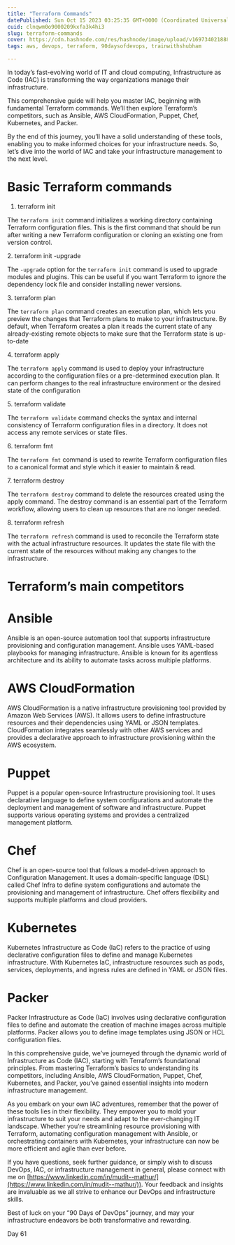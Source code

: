 ```yaml
---
title: "Terraform Commands"
datePublished: Sun Oct 15 2023 03:25:35 GMT+0000 (Coordinated Universal Time)
cuid: clnqwm0o9000209kxfa3k4hi3
slug: terraform-commands
cover: https://cdn.hashnode.com/res/hashnode/image/upload/v1697340218881/a657d197-538d-42f9-a956-b0f0b4a6348d.png
tags: aws, devops, terraform, 90daysofdevops, trainwithshubham

---
```


In today’s fast-evolving world of IT and cloud computing, Infrastructure as Code (IAC) is transforming the way organizations manage their infrastructure.

This comprehensive guide will help you master IAC, beginning with fundamental Terraform commands. We’ll then explore Terraform’s competitors, such as Ansible, AWS CloudFormation, Puppet, Chef, Kubernetes, and Packer.

By the end of this journey, you’ll have a solid understanding of these tools, enabling you to make informed choices for your infrastructure needs. So, let’s dive into the world of IAC and take your infrastructure management to the next level.

# **Basic Terraform commands**

1. terraform init
    

The `terraform init` command initializes a working directory containing Terraform configuration files. This is the first command that should be run after writing a new Terraform configuration or cloning an existing one from version control.

2\. terraform init -upgrade

The `-upgrade` option for the `terraform init` command is used to upgrade modules and plugins. This can be useful if you want Terraform to ignore the dependency lock file and consider installing newer versions.

3\. terraform plan

The `terraform plan` command creates an execution plan, which lets you preview the changes that Terraform plans to make to your infrastructure. By default, when Terraform creates a plan it reads the current state of any already-existing remote objects to make sure that the Terraform state is up-to-date

4\. terraform apply

The `terraform apply` command is used to deploy your infrastructure according to the configuration files or a pre-determined execution plan. It can perform changes to the real infrastructure environment or the desired state of the configuration

5\. terraform validate

The `terraform validate` command checks the syntax and internal consistency of Terraform configuration files in a directory. It does not access any remote services or state files.

6\. terraform fmt

The `terraform fmt` command is used to rewrite Terraform configuration files to a canonical format and style which it easier to maintain & read.

7\. terraform destroy

The `terraform destroy` command to delete the resources created using the apply command. The destroy command is an essential part of the Terraform workflow, allowing users to clean up resources that are no longer needed.

8\. terraform refresh

The `terraform refresh` command is used to reconcile the Terraform state with the actual infrastructure resources. It updates the state file with the current state of the resources without making any changes to the infrastructure.

# **Terraform’s main competitors**

# **Ansible**

Ansible is an open-source automation tool that supports infrastructure provisioning and configuration management. Ansible uses YAML-based playbooks for managing infrastructure. Ansible is known for its agentless architecture and its ability to automate tasks across multiple platforms.

# **AWS CloudFormation**

AWS CloudFormation is a native infrastructure provisioning tool provided by Amazon Web Services (AWS). It allows users to define infrastructure resources and their dependencies using YAML or JSON templates. CloudFormation integrates seamlessly with other AWS services and provides a declarative approach to infrastructure provisioning within the AWS ecosystem.

# **Puppet**

Puppet is a popular open-source Infrastructure provisioning tool. It uses declarative language to define system configurations and automate the deployment and management of software and infrastructure. Puppet supports various operating systems and provides a centralized management platform.

# **Chef**

Chef is an open-source tool that follows a model-driven approach to Configuration Management. It uses a domain-specific language (DSL) called Chef Infra to define system configurations and automate the provisioning and management of infrastructure. Chef offers flexibility and supports multiple platforms and cloud providers.

# **Kubernetes**

Kubernetes Infrastructure as Code (IaC) refers to the practice of using declarative configuration files to define and manage Kubernetes infrastructure. With Kubernetes IaC, infrastructure resources such as pods, services, deployments, and ingress rules are defined in YAML or JSON files.

# **Packer**

Packer Infrastructure as Code (IaC) involves using declarative configuration files to define and automate the creation of machine images across multiple platforms. Packer allows you to define image templates using JSON or HCL configuration files.

In this comprehensive guide, we’ve journeyed through the dynamic world of Infrastructure as Code (IAC), starting with Terraform’s foundational principles. From mastering Terraform’s basics to understanding its competitors, including Ansible, AWS CloudFormation, Puppet, Chef, Kubernetes, and Packer, you’ve gained essential insights into modern infrastructure management.

As you embark on your own IAC adventures, remember that the power of these tools lies in their flexibility. They empower you to mold your infrastructure to suit your needs and adapt to the ever-changing IT landscape. Whether you’re streamlining resource provisioning with Terraform, automating configuration management with Ansible, or orchestrating containers with Kubernetes, your infrastructure can now be more efficient and agile than ever before.

If you have questions, seek further guidance, or simply wish to discuss DevOps, IAC, or infrastructure management in general, please connect with me on [https://www.linkedin.com/in/mudit--mathur/](https://www.linkedin.com/in/mudit--mathur/)). Your feedback and insights are invaluable as we all strive to enhance our DevOps and infrastructure skills.

Best of luck on your “90 Days of DevOps” journey, and may your infrastructure endeavors be both transformative and rewarding.

Day 61